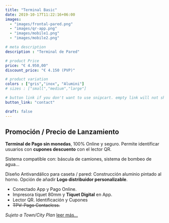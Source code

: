 ```yaml
---
title: "Terminal Basic"
date: 2019-10-17T11:22:16+06:00
images: 
  - "images/frontal-pared.png"
  - "images/qr-app.png"
  - "images/mobile1.png"
  - "images/mobile2.png"

# meta description
description : "Terminal de Pared"

# product Price
price: "€ 4.950,00"
discount_price: "€ 4.150 (PVP)"

# product variation
colors : ["gris","inox", "Alumini"]
# sizes : ["small","medium","large"]

# button link if you don't want to use snipcart. empty link will not show button
button_link: "contact"

draft: false
---
```

## Promoción / Precio de Lanzamiento 

**Terminal de Pago sin monedas**, 100% Online y seguro.
Permite identificar usuarios con **cupones descuento** con el lector QR.

Sistema compatible con: báscula de camiones, sistema de bombeo de agua...

Diseño Antivandálico para caseta / pared: Construcción aluminio pintado al horno.
Opción de añadir **Logo distribuidor personalizable**.

- Conectado App y Pago Online.
- Impresora tíquet 80mm y **Tíquet Digital** en App.
- Lector QR. Identificación y Cupones
- ~~TPV: Pago Contacless.~~

*Sujeto a Town/City Plan* [leer más...](../plan-town)

